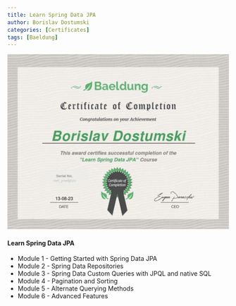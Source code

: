 ```yaml
---
title: Learn Spring Data JPA
author: Borislav Dostumski
categories: [Certificates]
tags: [Baeldung]
---
```


![Learn Spring Data JPA](../../assets/img/certificates/certificate-of-completion-for-learn-spring-data-jpa-the-certification-class.jpg)

#### Learn Spring Data JPA
- Module 1 - Getting Started with Spring Data JPA
- Module 2 - Spring Data Repositories
- Module 3 - Spring Data Custom Queries with JPQL and native SQL
- Module 4 - Pagination and Sorting
- Module 5 - Alternate Querying Methods
- Module 6 - Advanced Features